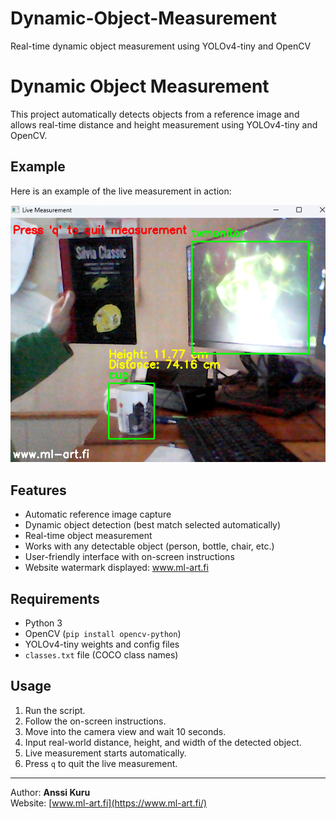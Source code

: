 # Dynamic-Object-Measurement
Real-time dynamic object measurement using YOLOv4-tiny and OpenCV

# Dynamic Object Measurement

This project automatically detects objects from a reference image and allows real-time distance and height measurement using YOLOv4-tiny and OpenCV.
## Example

Here is an example of the live measurement in action:

![Live Measurement Example](live_measurement_example.png)


## Features
- Automatic reference image capture
- Dynamic object detection (best match selected automatically)
- Real-time object measurement
- Works with any detectable object (person, bottle, chair, etc.)
- User-friendly interface with on-screen instructions
- Website watermark displayed: www.ml-art.fi

## Requirements
- Python 3
- OpenCV (`pip install opencv-python`)
- YOLOv4-tiny weights and config files
- `classes.txt` file (COCO class names)

## Usage
1. Run the script.
2. Follow the on-screen instructions.
3. Move into the camera view and wait 10 seconds.
4. Input real-world distance, height, and width of the detected object.
5. Live measurement starts automatically.
6. Press `q` to quit the live measurement.

---

Author: **Anssi Kuru**  
Website: [www.ml-art.fi](https://www.ml-art.fi/)
